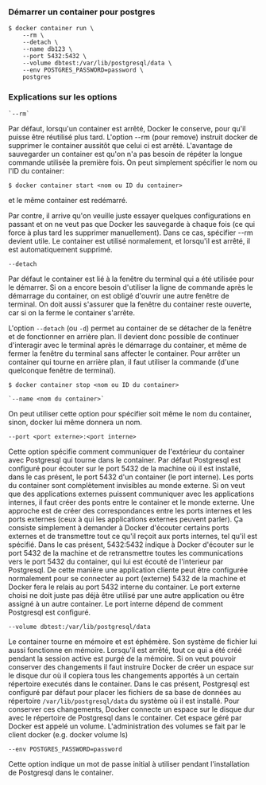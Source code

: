 ### Démarrer un container pour postgres

    $ docker container run \
        --rm \
        --detach \
        --name db123 \ 
        --port 5432:5432 \ 
        --volume dbtest:/var/lib/postgresql/data \
        --env POSTGRES_PASSWORD=password \
        postgres

### Explications sur les options

    `--rm`
    
Par défaut, lorsqu'un container est arrêté, Docker le conserve, pour qu'il puisse être réutilisé plus tard. 
    L'option --rm (pour remove) instruit docker de supprimer le container aussitôt que celui ci est arrêté. 
    L'avantage de sauvegarder un container est qu'on n'a pas besoin de répéter la longue commande utilisée la première fois. On peut simplement spécifier le nom ou l'ID du container:

    $ docker container start <nom ou ID du container>
    
et le même container est redémarré.

Par contre, il arrive qu'on veuille juste essayer quelques configurations en passant et on ne veut pas que Docker les sauvegarde à chaque fois (ce qui force à plus tard les supprimer manuellement). Dans ce cas, spécifier --rm devient utile. Le container est utilisé normalement, et lorsqu'il est arrêté, il est automatiquement supprimé.

    --detach
    
Par défaut le container est lié à la fenêtre du terminal qui a été utilisée pour le démarrer. Si on a encore besoin d'utiliser la ligne de commande après le démarrage du container, on est obligé d'ouvrir une autre fenêtre de terminal. On doit aussi s'assurer que la fenêtre du container reste ouverte, car si on la ferme le container s'arrête.

L'option `--detach` (ou `-d`) permet au container de se détacher de la fenêtre et de fonctionner en arrière plan. Il devient donc possible de continuer d'interagir avec le terminal après le démarrage du container, et même de fermer la fenêtre du terminal sans affecter le container. Pour arrêter un container qui tourne en arrière plan, il faut utiliser la commande (d'une quelconque fenêtre de terminal).

    $ docker container stop <nom ou ID du container>

    `--name <nom du container>` 
    
On peut utiliser cette option pour spécifier soit même le nom du container, sinon, docker lui même donnera un nom.

    --port <port externe>:<port interne>

Cette option spécifie comment communiquer de l'extérieur du container avec Postgresql qui tourne dans le container. Par défaut Postgresql est configuré pour écouter sur le port 5432 de la machine où il est installé, dans le cas présent, le port 5432 d'un container (le port interne). Les ports du container sont complètement invisibles au monde externe. Si on veut que des applications externes puissent communiquer avec les applications internes, il faut créer des ponts entre le container et le monde externe. Une approche est de créer des correspondances entre les ports internes et les ports externes (ceux à qui les applications externes peuvent parler). Ça consiste simplement à demander à Docker d'écouter certains ports externes et de transmettre tout ce qu'il reçoit aux ports internes, tel qu'il est spécifié. Dans le cas présent, 5432:5432 indique à Docker d'écouter sur le port 5432 de la machine et de retransmettre toutes les communications vers le port 5432 du container, qui lui est écouté de l'interieur par Postgresql. De cette manière une application cliente peut être configurée normalement pour se connecter au port (externe) 5432 de la machine et Docker fera le relais au port 5432 interne du container. Le port externe choisi ne doit juste pas déjà être utilisé par une autre application ou être assigné à un autre container. Le port interne dépend de comment Postgresql est configuré.

    --volume dbtest:/var/lib/postgresql/data 

Le container tourne en mémoire et est éphémère. Son système de fichier lui aussi fonctionne en mémoire. Lorsqu'il est arrêté, tout ce qui a été créé pendant la session active est purgé de la mémoire. Si on veut pouvoir conserver des changements il faut instruire Docker de créer un espace sur le disque dur où il copiera tous les changements apportés à un certain répertoire executés dans le container. Dans le cas présent, Postgresql est configuré par défaut pour placer les fichiers de sa base de données au répertoire `/var/lib/postgresql/data` du système où il est installé. Pour conserver ces changements, Docker connecte un espace sur le disque dur avec le répertoire de Postgresql dans le container. Cet espace géré par Docker est appelé un volume. L'administration des volumes se fait par le client docker (e.g. docker volume ls)

    --env POSTGRES_PASSWORD=password 

Cette option indique un mot de passe initial à utiliser pendant l'installation de Postgresql dans le container.
